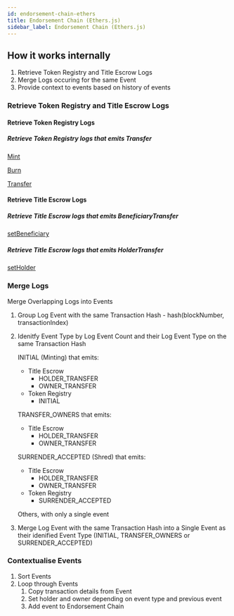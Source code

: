 ```yaml
---
id: endorsement-chain-ethers
title: Endorsement Chain (Ethers.js)
sidebar_label: Endorsement Chain (Ethers.js)
---
```


<!--
```sh
npm install --save @govtechsg/endorsement-chain
```

```ts
import { retrieveEndorsementChain } from "@govtechsg/endorsement-chain";
import { TradeTrustToken__factory } from "@govtechsg/token-registry/contracts";

const tokenRegistry = TradeTrustToken__factory.connect(tokenRegistryAddress, provider);
const tokenId = "0xabcd";
const endorsementChain = retrieveEndorsementChain({ tokenRegistry, tokenId });
console.log(endorsementChain);
```
-->

## How it works internally

1. Retrieve Token Registry and Title Escrow Logs
2. Merge Logs occuring for the same Event
3. Provide context to events based on history of events

### Retrieve Token Registry and Title Escrow Logs

#### Retrieve Token Registry Logs

##### Retrieve Token Registry logs that emits Transfer

[Mint](https://github.com/Open-Attestation/token-registry/blob/f9495dbb716e4a0a818bc08974c2d1efe84b0735/contracts/base/SBTUpgradeable.sol#L236)

[Burn](https://github.com/Open-Attestation/token-registry/blob/f9495dbb716e4a0a818bc08974c2d1efe84b0735/contracts/base/SBTUpgradeable.sol#L259)

[Transfer](https://github.com/Open-Attestation/token-registry/blob/f9495dbb716e4a0a818bc08974c2d1efe84b0735/contracts/base/SBTUpgradeable.sol#L289)

#### Retrieve Title Escrow Logs

##### Retrieve Title Escrow logs that emits BeneficiaryTransfer

[setBeneficiary](https://github.com/Open-Attestation/token-registry/blob/f9495dbb716e4a0a818bc08974c2d1efe84b0735/contracts/TitleEscrow.sol#L268)

##### Retrieve Title Escrow logs that emits HolderTransfer

[setHolder](https://github.com/Open-Attestation/token-registry/blob/f9495dbb716e4a0a818bc08974c2d1efe84b0735/contracts/TitleEscrow.sol#L278)

### Merge Logs

Merge Overlapping Logs into Events

1. Group Log Event with the same Transaction Hash - hash(blockNumber, transactionIndex)
2. Idenitfy Event Type by Log Event Count and their Log Event Type on the same Transaction Hash

   INITIAL (Minting) that emits:

   - Title Escrow
     - HOLDER_TRANSFER
     - OWNER_TRANSFER
   - Token Registry
     - INITIAL

   TRANSFER_OWNERS that emits:

   - Title Escrow
     - HOLDER_TRANSFER
     - OWNER_TRANSFER

   SURRENDER_ACCEPTED (Shred) that emits:

   - Title Escrow
     - HOLDER_TRANSFER
     - OWNER_TRANSFER
   - Token Registry
     - SURRENDER_ACCEPTED

   Others, with only a single event

3. Merge Log Event with the same Transaction Hash into a Single Event as their idenified Event Type (INITIAL, TRANSFER_OWNERS or SURRENDER_ACCEPTED)

### Contextualise Events

1. Sort Events
2. Loop through Events
   1. Copy transaction details from Event
   2. Set holder and owner depending on event type and previous event
   3. Add event to Endorsement Chain

